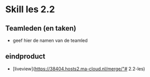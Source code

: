 # Skill les 2.2

## Teamleden (en taken)
- geef hier de namen van de teamled

## eindproduct
- [liveview](https://38404.hosts2.ma-cloud.nl/merge/"# 2.2-les)

